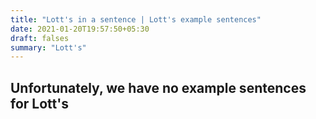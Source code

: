 ```yaml
---
title: "Lott's in a sentence | Lott's example sentences"
date: 2021-01-20T19:57:50+05:30
draft: falses
summary: "Lott's"
---
```

## Unfortunately, we have no example sentences for Lott's                 
